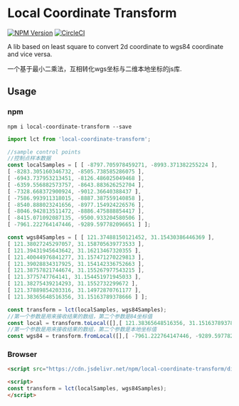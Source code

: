 # Local Coordinate Transform

[![NPM Version](https://img.shields.io/npm/v/local-coordinate-transform.svg)](https://github.com/fuzhenn/local-coordinate-transform) [![CircleCI](https://circleci.com/gh/fuzhenn/local-coordinate-transform.svg?style=shield)](https://circleci.com/gh/fuzhenn/local-coordinate-transform)

A lib based on least square to convert 2d coordinate to wgs84 coordinate and vice versa.

一个基于最小二乘法，互相转化wgs坐标与二维本地坐标的js库.

## Usage

### npm
```shell
npm i local-coordinate-transform --save
```

```js
import lct from 'local-coordinate-transform';

//sample control points
//控制点样本数据
const localSamples = [ [ -8797.705978459271, -8993.371382255224 ],
[ -8283.305160346732, -8505.738585286075 ],
[ -6943.737953213451, -8126.486025049468 ],
[ -6359.556882573757, -8643.883626252704 ],
[ -7328.668372900924, -9012.36640388437 ],
[ -7586.993911318015, -8887.387559140858 ],
[ -8540.888023241656, -8977.154924226576 ],
[ -8046.942813511472, -8886.475888854417 ],
[ -8415.071092087135, -9500.933204580506 ],
[ -7961.222764147446, -9289.597782096651 ] ];

const wgs84Samples = [ [ 121.37488150121452, 31.15430386446369 ],
[ 121.38027245297057, 31.158705639773533 ],
[ 121.39431945643642, 31.16213467320355 ],
[ 121.40044976841277, 31.157471270229813 ],
[ 121.39028834317925, 31.154142336752663 ],
[ 121.38757821744674, 31.155267977543215 ],
[ 121.3775747764141, 31.154451971945033 ],
[ 121.38275439214293, 31.1552732299672 ],
[ 121.37889854203316, 31.14972870761177 ],
[ 121.38365648516356, 31.15163789378666 ] ];

const transform = lct(localSamples, wgs84Samples);
//第一个参数是用来接收结果的数组，第二个参数是84坐标值
const local = transform.toLocal([],[ 121.38365648516356, 31.15163789378666 ]);
//第一个参数是用来接收结果的数组，第二个参数是本地坐标值
const wgs84 = transform.fromLocal([],[ -7961.222764147446, -9289.597782096651 ]);
```

### Browser
```html
<script src="https://cdn.jsdelivr.net/npm/local-coordinate-transform/dist/local-coordinate-transform.js"></script>

<script>
const transform = lct(localSamples, wgs84Samples);
</script>

```
